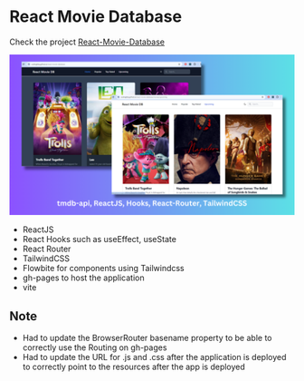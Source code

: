 # React Movie Database

Check the project [React-Movie-Database](https://codingbbq.github.io/react-movie-database)

![screenshot](react-movie-db.png)

- ReactJS
- React Hooks such as useEffect, useState
- React Router
- TailwindCSS
- Flowbite for components using Tailwindcss
- gh-pages to host the application
- vite

## Note
- Had to update the BrowserRouter basename property to be able to correctly use the Routing on gh-pages
- Had to update the URL for .js and .css after the application is deployed to correctly point to the resources after the app is deployed
